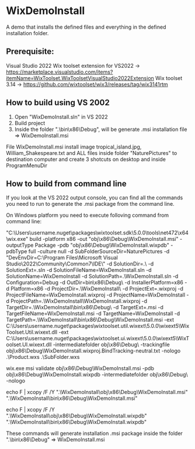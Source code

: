 # WixDemoInstall

A demo that installs the defined files and everything in the defined installation folder.

## Prerequisite:

Visual Studio 2022
Wix toolset extension for VS2022 -> https://marketplace.visualstudio.com/items?itemName=WixToolset.WixToolsetVisualStudio2022Extension
Wix toolset 3.14 -> https://github.com/wixtoolset/wix3/releases/tag/wix3141rtm

## How to build using VS 2002

1. Open "WixDemoInstall.sln" in VS 2022
2. Build project
3. Inside the folder ".\bin\x86\Debug", will be generate .msi installation file => WixDemoInstall.msi

File WixDemoInstall.msi install image tropical_island.jpg, William_Shakespeare.txt and ALL files inside folder "NaturePictures" to destination computer and create 3 shotcuts on desktop and inside ProgramMenuDir

## How to build from command line

If you look at the VS 2022 output console, you can find all the commands you need to run to generate the .msi package from the command line.

On Windows platform you need to execute folloving command from command line:

"C:\Users\username\.nuget\packages\wixtoolset.sdk\5.0.0\tools\net472\x64\wix.exe" build -platform x86 -out "obj\x86\Debug\WixDemoInstall.msi" -outputType Package -pdb "obj\x86\Debug\WixDemoInstall.wixpdb" -pdbType full -culture null -d SubFolderSourceDir=NaturePictures -d "DevEnvDir=C:\Program Files\Microsoft Visual Studio\2022\Community\Common7\IDE\\" -d SolutionDir=.\ -d SolutionExt=.sln -d SolutionFileName=WixDemoInstall.sln -d SolutionName=WixDemoInstall -d SolutionPath=.\WixDemoInstall.sln -d Configuration=Debug -d OutDir=bin\x86\Debug\ -d InstallerPlatform=x86 -d Platform=x86 -d ProjectDir=.\WixDemoInstall\ -d ProjectExt=.wixproj -d ProjectFileName=WixDemoInstall.wixproj -d ProjectName=WixDemoInstall -d ProjectPath=.\WixDemoInstall\WixDemoInstall.wixproj -d TargetDir=.\WixDemoInstall\bin\x86\Debug\ -d TargetExt=.msi -d TargetFileName=WixDemoInstall.msi -d TargetName=WixDemoInstall -d TargetPath=.\WixDemoInstall\bin\x86\Debug\WixDemoInstall.msi -ext C:\Users\username\.nuget\packages\wixtoolset.util.wixext\5.0.0\wixext5\WixToolset.Util.wixext.dll -ext C:\Users\username\.nuget\packages\wixtoolset.ui.wixext\5.0.0\wixext5\WixToolset.UI.wixext.dll -intermediatefolder obj\x86\Debug\ -trackingfile obj\x86\Debug\WixDemoInstall.wixproj.BindTracking-neutral.txt -nologo .\Product.wxs .\SubFolder.wxs

wix.exe msi validate obj\x86\Debug\WixDemoInstall.msi -pdb obj\x86\Debug\WixDemoInstall.wixpdb -intermediatefolder obj\x86\Debug\ -nologo

echo F | xcopy /F /Y ".\WixDemoInstall\obj\x86\Debug\WixDemoInstall.msi" ".\WixDemoInstall\bin\x86\Debug\WixDemoInstall.msi"

echo F | xcopy /F /Y ".\WixDemoInstall\obj\x86\Debug\WixDemoInstall.wixpdb" ".\WixDemoInstall\bin\x86\Debug\WixDemoInstall.wixpdb"

These commands will generate installation .msi package inside the folder ".\bin\x86\Debug" => WixDemoInstall.msi
